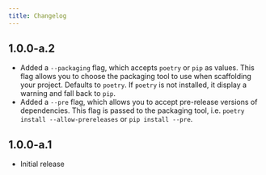 ```yaml
---
title: Changelog
---
```


## 1.0.0-a.2

- Added a `--packaging` flag, which accepts `poetry` or `pip` as values. This flag allows you to choose the packaging tool to use when scaffolding your project. Defaults to `poetry`. If `poetry` is not installed, it display a warning and fall back to `pip`.
- Added a `--pre` flag, which allows you to accept pre-release versions of dependencies. This flag is passed to the packaging tool, i.e. `poetry install --allow-prereleases` or `pip install --pre`.

## 1.0.0-a.1

- Initial release
